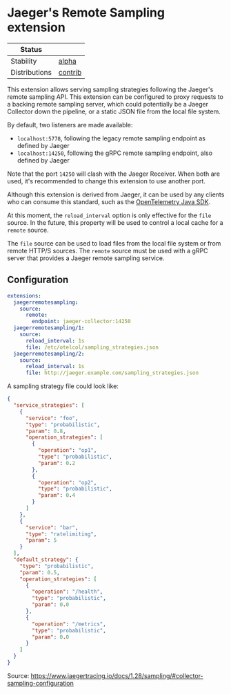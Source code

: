 # Jaeger's Remote Sampling extension
<!-- status autogenerated section -->
| Status                   |           |
| ------------------------ |-----------|
| Stability                | [alpha]   |
| Distributions            | [contrib] |

[alpha]: https://github.com/open-telemetry/opentelemetry-collector#alpha
[contrib]: https://github.com/open-telemetry/opentelemetry-collector-releases/tree/main/distributions/otelcol-contrib
<!-- end autogenerated section -->

This extension allows serving sampling strategies following the Jaeger's remote sampling API. This extension can be configured to proxy requests to a backing remote sampling server, which could potentially be a Jaeger Collector down the pipeline, or a static JSON file from the local file system.

By default, two listeners are made available:
- `localhost:5778`, following the legacy remote sampling endpoint as defined by Jaeger
- `localhost:14250`, following the gRPC remote sampling endpoint, also defined by Jaeger

Note that the port `14250` will clash with the Jaeger Receiver. When both are used, it's recommended to change this extension to use another port.

Although this extension is derived from Jaeger, it can be used by any clients who can consume this standard, such as the [OpenTelemetry Java SDK](https://github.com/open-telemetry/opentelemetry-java/tree/v1.9.1/sdk-extensions/jaeger-remote-sampler).

At this moment, the `reload_interval` option is only effective for the `file` source. In the future, this property will be used to control a local cache for a `remote` source.

The `file` source can be used to load files from the local file system or from remote HTTP/S sources. The `remote` source must be used with a gRPC server that provides a Jaeger remote sampling service.

## Configuration

```yaml
extensions:
  jaegerremotesampling:
    source:
      remote:
        endpoint: jaeger-collector:14250
  jaegerremotesampling/1:
    source:
      reload_interval: 1s
      file: /etc/otelcol/sampling_strategies.json
  jaegerremotesampling/2:
    source:
      reload_interval: 1s
      file: http://jaeger.example.com/sampling_strategies.json
```

A sampling strategy file could look like:

```json
{
  "service_strategies": [
    {
      "service": "foo",
      "type": "probabilistic",
      "param": 0.8,
      "operation_strategies": [
        {
          "operation": "op1",
          "type": "probabilistic",
          "param": 0.2
        },
        {
          "operation": "op2",
          "type": "probabilistic",
          "param": 0.4
        }
      ]
    },
    {
      "service": "bar",
      "type": "ratelimiting",
      "param": 5
    }
  ],
  "default_strategy": {
    "type": "probabilistic",
    "param": 0.5,
    "operation_strategies": [
      {
        "operation": "/health",
        "type": "probabilistic",
        "param": 0.0
      },
      {
        "operation": "/metrics",
        "type": "probabilistic",
        "param": 0.0
      }
    ]
  }
}
```
Source: https://www.jaegertracing.io/docs/1.28/sampling/#collector-sampling-configuration


